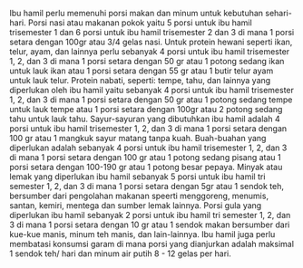Ibu hamil perlu memenuhi porsi makan dan minum untuk kebutuhan sehari-hari. Porsi nasi atau makanan pokok yaitu 5 porsi untuk ibu hamil trisemester 1 dan 6 porsi untuk ibu hamil trisemester 2 dan 3 di mana 1 porsi setara dengan 100gr atau 3/4 gelas nasi. Untuk protein hewani seperti ikan, telur, ayam, dan lainnya perlu sebanyak 4 porsi untuk ibu hamil trisemester 1, 2, dan 3 di mana 1 porsi setara dengan 50 gr atau 1 potong sedang ikan untuk lauk ikan atau 1 porsi setara dengan 55 gr atau 1 butir telur ayam untuk lauk telur. Protein nabati, seperti: tempe, tahu, dan lainnya yang diperlukan oleh ibu hamil yaitu sebanyak 4 porsi untuk ibu hamil trisemester 1, 2, dan 3 di mana 1 porsi setara dengan 50 gr atau 1 potong sedang tempe untuk lauk tempe atau 1 porsi setara dengan 100gr atau 2 potong sedang tahu untuk lauk tahu. Sayur-sayuran yang dibutuhkan ibu hamil adalah 4 porsi untuk ibu hamil trisemester 1, 2, dan 3 di mana 1 porsi setara dengan 100 gr atau 1 mangkuk sayur matang tanpa kuah. Buah-buahan yang diperlukan adalah sebanyak 4 porsi untuk ibu hamil trisemester 1, 2, dan 3 di mana 1 porsi setara dengan 100 gr atau 1 potong sedang pisang atau 1 porsi setara dengan 100-190 gr atau 1 potong besar pepaya. Minyak atau lemak yang diperlukan ibu hamil sebanyak 5 porsi untuk ibu hamil tri semester 1, 2, dan 3 di mana 1 porsi setara dengan 5gr atau 1 sendok teh, bersumber dari pengolahan makanan speerti menggoreng, menumis, santan, kemiri, mentega dan sumber lemak lainnya. Porsi gula yang diperlukan ibu hamil sebanyak 2 porsi untuk ibu hamil tri semester 1, 2, dan 3 di mana 1 porsi setara dengan 10 gr atau 1 sendok makan bersumber dari kue-kue manis, minum teh manis, dan lain-lainnya. Ibu hamil juga perlu membatasi konsumsi garam di mana porsi yang dianjurkan adalah maksimal 1 sendok teh/ hari dan minum air putih 8 - 12 gelas per hari.